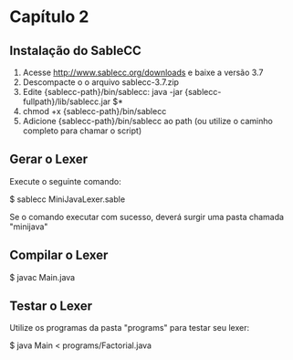 # Capítulo 2

## Instalação do SableCC

1. Acesse http://www.sablecc.org/downloads e baixe a versão 3.7
2. Descompacte o o arquivo sablecc-3.7.zip
3. Edite {sablecc-path}/bin/sablecc:
   java -jar {sablecc-fullpath}/lib/sablecc.jar $*
3. chmod +x {sablecc-path}/bin/sablecc
4. Adicione {sablecc-path}/bin/sablecc ao path (ou utilize o caminho completo para chamar o script)

## Gerar o Lexer

Execute o seguinte comando:

$ sablecc MiniJavaLexer.sable

Se o comando executar com sucesso, deverá surgir uma pasta chamada "minijava"

## Compilar o Lexer

$ javac Main.java

## Testar o Lexer

Utilize os programas da pasta "programs" para testar seu lexer:

$ java Main < programs/Factorial.java